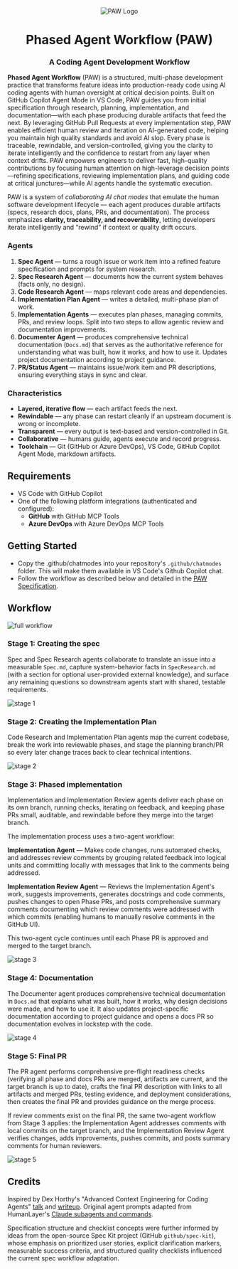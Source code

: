 <div align="center">
	<img src="./img/paw-logo.png" alt="PAW Logo" />
    <h1>Phased Agent Workflow (PAW)</h1>
    <h3>A Coding Agent Development Workflow</h3>
</div>

**Phased Agent Workflow** (PAW) is a structured, multi-phase development practice that transforms feature ideas into production-ready code using AI coding agents with human oversight at critical decision points. Built on GitHub Copilot Agent Mode in VS Code, PAW guides you from initial specification through research, planning, implementation, and documentation—with each phase producing durable artifacts that feed the next. By leveraging GitHub Pull Requests at every implementation step, PAW enables efficient human review and iteration on AI-generated code, helping you maintain high quality standards and avoid AI slop. Every phase is traceable, rewindable, and version-controlled, giving you the clarity to iterate intelligently and the confidence to restart from any layer when context drifts. PAW empowers engineers to deliver fast, high-quality contributions by focusing human attention on high-leverage decision points—refining specifications, reviewing implementation plans, and guiding code at critical junctures—while AI agents handle the systematic execution.

PAW is a system of *collaborating AI chat modes* that emulate the human software development lifecycle — each agent produces durable artifacts (specs, research docs, plans, PRs, and documentation).
The process emphasizes **clarity, traceability, and recoverability**, letting developers iterate intelligently and “rewind” if context or quality drift occurs.

### Agents

1. **Spec Agent** — turns a rough issue or work item into a refined feature specification and prompts for system research.
2. **Spec Research Agent** — documents how the current system behaves (facts only, no design).
3. **Code Research Agent** — maps relevant code areas and dependencies.
4. **Implementation Plan Agent** — writes a detailed, multi-phase plan of work.
5. **Implementation Agents** — executes plan phases, managing commits, PRs, and review loops. Split into two steps to allow agentic review and documentation improvements.
6. **Documenter Agent** — produces comprehensive technical documentation (`Docs.md`) that serves as the authoritative reference for understanding what was built, how it works, and how to use it. Updates project documentation according to project guidance.
7. **PR/Status Agent** — maintains issue/work item and PR descriptions, ensuring everything stays in sync and clear.

### Characteristics

* **Layered, iterative flow** — each artifact feeds the next.
* **Rewindable** — any phase can restart cleanly if an upstream document is wrong or incomplete.
* **Transparent** — every output is text-based and version-controlled in Git.
* **Collaborative** — humans guide, agents execute and record progress.
* **Toolchain** — Git (GitHub or Azure DevOps), VS Code, GitHub Copilot Agent Mode, markdown artifacts.

## Requirements

- VS Code with GitHub Copilot
- One of the following platform integrations (authenticated and configured):
  - **GitHub** with GitHub MCP Tools
  - **Azure DevOps** with Azure DevOps MCP Tools

## Getting Started

- Copy the .github/chatmodes into your repository's `.github/chatmodes` folder. This will make them available in VS Code's Github Copilot chat.
- Follow the workflow as described below and detailed in the [PAW Specification](paw-specification.md).

## Workflow

![full workflow](./img/full-workflow.png)

### Stage 1: Creating the spec

Spec and Spec Research agents collaborate to translate an issue into a measurable `Spec.md`, capture system-behavior facts in `SpecResearch.md` (with a section for optional user-provided external knowledge), and surface any remaining questions so downstream agents start with shared, testable requirements.

![stage 1](./img/workflow-stage-1.png)

### Stage 2: Creating the Implementation Plan

Code Research and Implementation Plan agents map the current codebase, break the work into reviewable phases, and stage the planning branch/PR so every later change traces back to clear technical intentions.

![stage 2](./img/workflow-stage-2.png)

### Stage 3: Phased implementation

Implementation and Implementation Review agents deliver each phase on its own branch, running checks, iterating on feedback, and keeping phase PRs small, auditable, and rewindable before they merge into the target branch.

The implementation process uses a two-agent workflow:

**Implementation Agent** — Makes code changes, runs automated checks, and addresses review comments by grouping related feedback into logical units and committing locally with messages that link to the comments being addressed.

**Implementation Review Agent** — Reviews the Implementation Agent's work, suggests improvements, generates docstrings and code comments, pushes changes to open Phase PRs, and posts comprehensive summary comments documenting which review comments were addressed with which commits (enabling humans to manually resolve comments in the GitHub UI).

This two-agent cycle continues until each Phase PR is approved and merged to the target branch.

![stage 3](./img/workflow-stage-3.png)

### Stage 4: Documentation

The Documenter agent produces comprehensive technical documentation in `Docs.md` that explains what was built, how it works, why design decisions were made, and how to use it. It also updates project-specific documentation according to project guidance and opens a docs PR so documentation evolves in lockstep with the code.

![stage 4](./img/workflow-stage-4.png)

### Stage 5: Final PR

The PR agent performs comprehensive pre-flight readiness checks (verifying all phase and docs PRs are merged, artifacts are current, and the target branch is up to date), crafts the final PR description with links to all artifacts and merged PRs, testing evidence, and deployment considerations, then creates the final PR and provides guidance on the merge process.

If review comments exist on the final PR, the same two-agent workflow from Stage 3 applies: the Implementation Agent addresses comments with local commits on the target branch, and the Implementation Review Agent verifies changes, adds improvements, pushes commits, and posts summary comments for human reviewers.

![stage 5](./img/workflow-stage-5.png)

## Credits

Inspired by Dex Horthy's "Advanced Context Engineering for Coding Agents" [talk](https://youtu.be/IS_y40zY-hc?si=27dVJV7LlYDh7woA) and [writeup](https://github.com/humanlayer/advanced-context-engineering-for-coding-agents/blob/main/ace-fca.md). Original agent prompts adapted from HumanLayer's [Claude subagents and commands](https://github.com/humanlayer/humanlayer/tree/main/.claude).

Specification structure and checklist concepts were further informed by ideas from the open-source Spec Kit project (GitHub `github/spec-kit`), whose emphasis on prioritized user stories, explicit clarification markers, measurable success criteria, and structured quality checklists influenced the current spec workflow adaptation.

